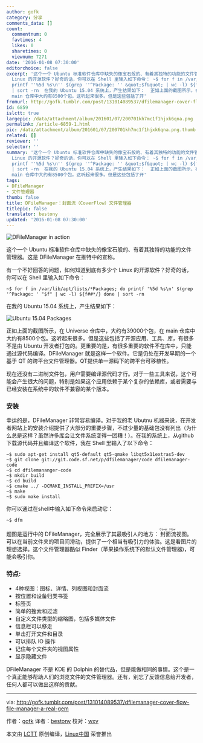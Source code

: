 ```yaml
---
author: gofk
category: 分享
comments_data: []
count:
  commentnum: 0
  favtimes: 4
  likes: 0
  sharetimes: 0
  viewnum: 7271
date: '2016-01-08 07:30:00'
editorchoice: false
excerpt: '这个一个 Ubuntu 标准软件仓库中缺失的像宝石般的、有着其独特的功能的文件管理器。这是 DFileManager 在推特中的宣称。 有一个不好回答的问题，如何知道到底有多少个
  Linux 的开源软件？好奇的话，你可以在 Shell 里输入如下命令： ~$ for f in /var/lib/apt/lists/*Packages; do
  printf ''%5d %s\n'' $(grep ''^Package: '' &quot;$f&quot; | wc -l) ${f##*/} done
  | sort -rn  在我的 Ubuntu 15.04 系统上，产生结果如下：  正如上面的截图所示，在 Universe 仓库中，大约有39000个包，在
  main 仓库中大约有8500个包。这听起来很多。但是这些包括了开'
fromurl: http://gofk.tumblr.com/post/131014089537/dfilemanager-cover-flow-file-manager-a-real-gem
id: 6859
islctt: true
largepic: /data/attachment/album/201601/07/200701kh7mc1f1hjxk6qna.png
permalink: /article-6859-1.html
pic: /data/attachment/album/201601/07/200701kh7mc1f1hjxk6qna.png.thumb.jpg
related: []
reviewer: ''
selector: ''
summary: '这个一个 Ubuntu 标准软件仓库中缺失的像宝石般的、有着其独特的功能的文件管理器。这是 DFileManager 在推特中的宣称。 有一个不好回答的问题，如何知道到底有多少个
  Linux 的开源软件？好奇的话，你可以在 Shell 里输入如下命令： ~$ for f in /var/lib/apt/lists/*Packages; do
  printf ''%5d %s\n'' $(grep ''^Package: '' &quot;$f&quot; | wc -l) ${f##*/} done
  | sort -rn  在我的 Ubuntu 15.04 系统上，产生结果如下：  正如上面的截图所示，在 Universe 仓库中，大约有39000个包，在
  main 仓库中大约有8500个包。这听起来很多。但是这些包括了开'
tags:
- DFileManager
- 文件管理器
thumb: false
title: DFileManager：封面流（CoverFlow）文件管理器
titlepic: false
translator: bestony
updated: '2016-01-08 07:30:00'
---
```


![DFileManager in action](/data/attachment/album/201601/07/200701kh7mc1f1hjxk6qna.png)


这个一个 Ubuntu 标准软件仓库中缺失的像宝石般的、有着其独特的功能的文件管理器。这是 DFileManager 在推特中的宣称。


有一个不好回答的问题，如何知道到底有多少个 Linux 的开源软件？好奇的话，你可以在 Shell 里输入如下命令：



```
~$ for f in /var/lib/apt/lists/*Packages; do printf '%5d %s\n' $(grep '^Package: ' "$f" | wc -l) ${f##*/} done | sort -rn

```

在我的 Ubuntu 15.04 系统上，产生结果如下：


![Ubuntu 15.04 Packages](/data/attachment/album/201601/07/200702fvw8b4gqz0ersjba.png)


正如上面的截图所示，在 Universe 仓库中，大约有39000个包，在 main 仓库中大约有8500个包。这听起来很多。但是这些包括了开源应用、工具、库，有很多不是由 Ubuntu 开发者打包的。更重要的是，有很多重要的软件不在库中，只能通过源代码编译。DFileManager 就是这样一个软件。它是仍处在开发早期的一个基于 QT 的跨平台文件管理器。QT提供单一源码下的跨平台可移植性。


现在还没有二进制文件包，用户需要编译源代码才行。对于一些工具来说，这个可能会产生很大的问题，特别是如果这个应用依赖于某个复杂的依赖库，或者需要与已经安装在系统中的软件不兼容的某个版本。


### 安装


幸运的是，DFileManager 非常容易编译。对于我的老 Ubutnu 机器来说，在开发者网站上的安装介绍提供了大部分的重要步骤，不过少量的基础包没有列出（为什么总是这样？虽然许多库会让文件系统变得一团糟！）。在我的系统上，从github 下载源代码并且编译这个软件，我在 Shell 里输入了以下命令：



```
~$ sudo apt-get install qt5-default qt5-qmake libqt5x11extras5-dev
~$ git clone git://git.code.sf.net/p/dfilemanager/code dfilemanager-code
~$ cd dfilemananger-code
~$ mkdir build
~$ cd build
~$ cmake ../ -DCMAKE_INSTALL_PREFIX=/usr
~$ make
~$ sudo make install

```

你可以通过在shell中输入如下命令来启动它：



```
~$ dfm

```

题图是运行中的 DFileManager，完全展示了其最吸引人的地方：<ruby> 封面流 <rp>  （ </rp> <rt>  Cover Flow </rt> <rp>  ） </rp></ruby>视图。可以在当前文件夹的项目间滑动，提供了一个相当有吸引力的体验。这是看图片的理想选择。这个文件管理器酷似 Finder（苹果操作系统下的默认文件管理器)，可能会吸引你。


### 特点:


* 4种视图：图标、详情、列视图和封面流
* 按位置和设备归类书签
* 标签页
* 简单的搜索和过滤
* 自定义文件类型的缩略图，包括多媒体文件
* 信息栏可以移走
* 单击打开文件和目录
* 可以排队 IO 操作
* 记住每个文件夹的视图属性
* 显示隐藏文件


DFileManager 不是 KDE 的 Dolphin 的替代品，但是能做相同的事情。这个是一个真正能够帮助人们的浏览文件的文件管理器。还有，别忘了反馈信息给开发者，任何人都可以做出这样的贡献。




---


via: <http://gofk.tumblr.com/post/131014089537/dfilemanager-cover-flow-file-manager-a-real-gem>


作者：[gofk](http://gofk.tumblr.com/) 译者：[bestony](https://github.com/bestony) 校对：[wxy](https://github.com/wxy)


本文由 [LCTT](https://github.com/LCTT/TranslateProject) 原创编译，[Linux中国](https://linux.cn/) 荣誉推出
